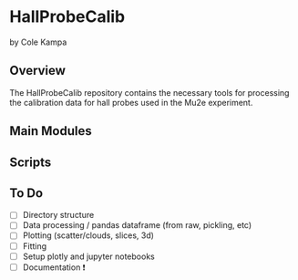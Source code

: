 # HallProbeCalib
by Cole Kampa
## Overview
The HallProbeCalib repository contains the necessary tools for processing the calibration data for hall probes used in the Mu2e experiment.
## Main Modules
## Scripts
## To Do
- [ ] Directory structure
- [ ] Data processing / pandas dataframe (from raw, pickling, etc)
- [ ] Plotting (scatter/clouds, slices, 3d)
- [ ] Fitting
- [ ] Setup plotly and jupyter notebooks
- [ ] Documentation :exclamation:
